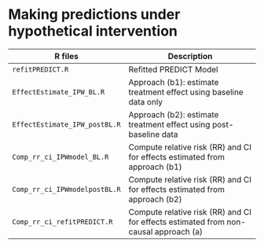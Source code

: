 # Making predictions under hypothetical intervention

 
 
| R   files        | Description                      |
|----------------------| ----------------------------------|
| ``refitPREDICT.R``| Refitted PREDICT Model|
| ``EffectEstimate_IPW_BL.R``| Approach (b1): estimate treatment effect using baseline data only|
| ``EffectEstimate_IPW_postBL.R``| Approach (b2): estimate treatment effect using post-baseline data |
| ``Comp_rr_ci_IPWmodel_BL.R``| Compute relative risk (RR) and CI for effects estimated from approach  (b1)|
| ``Comp_rr_ci_IPWmodelpostBL.R``| Compute relative risk (RR) and CI for effects estimated from approach  (b2)|
|``Comp_rr_ci_refitPREDICT.R``| Compute relative risk (RR) and CI for effects estimated from non-causal approach (a)

 
